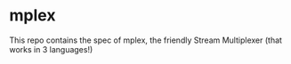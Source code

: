 # mplex
This repo contains the spec of mplex, the friendly Stream Multiplexer (that works in 3 languages!)

